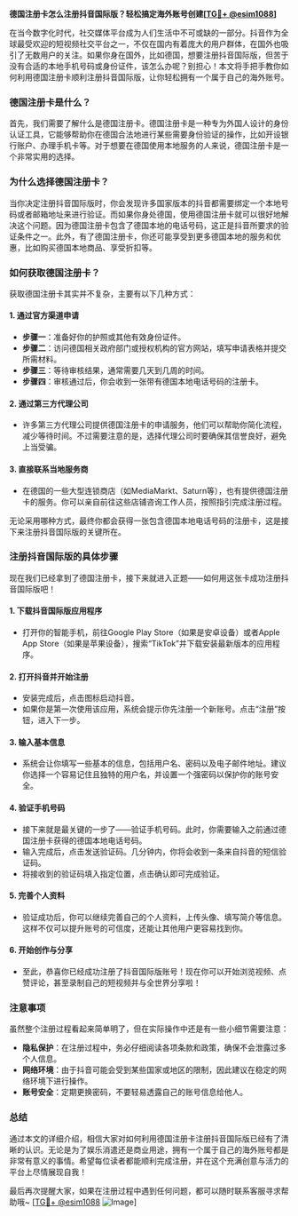 **德国注册卡怎么注册抖音国际版？轻松搞定海外账号创建[[TG💪+ @esim1088](https://t.me/s/esim1088)]**

在当今数字化时代，社交媒体平台成为人们生活中不可或缺的一部分。抖音作为全球最受欢迎的短视频社交平台之一，不仅在国内有着庞大的用户群体，在国外也吸引了无数用户的关注。如果你身在国外，比如德国，想要注册抖音国际版，但苦于没有合适的本地手机号码或身份证件，该怎么办呢？别担心！本文将手把手教你如何利用德国注册卡顺利注册抖音国际版，让你轻松拥有一个属于自己的海外账号。

### 德国注册卡是什么？

首先，我们需要了解什么是德国注册卡。德国注册卡是一种专为外国人设计的身份认证工具，它能够帮助你在德国合法地进行某些需要身份验证的操作，比如开设银行账户、办理手机卡等。对于想要在德国使用本地服务的人来说，德国注册卡是一个非常实用的选择。

### 为什么选择德国注册卡？

当你决定注册抖音国际版时，你会发现许多国家版本的抖音都需要绑定一个本地号码或者邮箱地址来进行验证。而如果你身处德国，使用德国注册卡就可以很好地解决这个问题。因为德国注册卡包含了德国本地的电话号码，这正是抖音所要求的验证条件之一。此外，有了德国注册卡，你还可能享受到更多德国本地的服务和优惠，比如购买德国本地商品、享受折扣等。

### 如何获取德国注册卡？

获取德国注册卡其实并不复杂，主要有以下几种方式：

#### 1. **通过官方渠道申请**
   - **步骤一**：准备好你的护照或其他有效身份证件。
   - **步骤二**：访问德国相关政府部门或授权机构的官方网站，填写申请表格并提交所需材料。
   - **步骤三**：等待审核结果，通常需要几天到几周的时间。
   - **步骤四**：审核通过后，你会收到一张带有德国本地电话号码的注册卡。

#### 2. **通过第三方代理公司**
   - 许多第三方代理公司提供德国注册卡的申请服务，他们可以帮助你简化流程，减少等待时间。不过需要注意的是，选择代理公司时要确保其信誉良好，避免上当受骗。

#### 3. **直接联系当地服务商**
   - 在德国的一些大型连锁商店（如MediaMarkt、Saturn等），也有提供德国注册卡的服务。你可以亲自前往这些店铺咨询工作人员，按照指引完成注册过程。

无论采用哪种方式，最终你都会获得一张包含德国本地电话号码的注册卡，这是接下来注册抖音国际版的关键所在。

### 注册抖音国际版的具体步骤

现在我们已经拿到了德国注册卡，接下来就进入正题——如何用这张卡成功注册抖音国际版吧！

#### 1. **下载抖音国际版应用程序**
   - 打开你的智能手机，前往Google Play Store（如果是安卓设备）或者Apple App Store（如果是苹果设备），搜索“TikTok”并下载安装最新版本的应用程序。

#### 2. **打开抖音并开始注册**
   - 安装完成后，点击图标启动抖音。
   - 如果你是第一次使用该应用，系统会提示你先注册一个新账号。点击“注册”按钮，进入下一步。

#### 3. **输入基本信息**
   - 系统会让你填写一些基本的信息，包括用户名、密码以及电子邮件地址。建议你选择一个容易记住且独特的用户名，并设置一个强密码以保护你的账号安全。

#### 4. **验证手机号码**
   - 接下来就是最关键的一步了——验证手机号码。此时，你需要输入之前通过德国注册卡获得的德国本地电话号码。
   - 输入完成后，点击发送验证码。几分钟内，你将会收到一条来自抖音的短信验证码。
   - 将接收到的验证码填入指定位置，点击确认即可完成验证。

#### 5. **完善个人资料**
   - 验证成功后，你可以继续完善自己的个人资料，上传头像、填写简介等信息。这样不仅可以提升账号的可信度，还能让其他用户更容易找到你。

#### 6. **开始创作与分享**
   - 至此，恭喜你已经成功注册了抖音国际版账号！现在你可以开始浏览视频、点赞评论，甚至录制自己的短视频并与全世界分享啦！

### 注意事项

虽然整个注册过程看起来简单明了，但在实际操作中还是有一些小细节需要注意：

- **隐私保护**：在注册过程中，务必仔细阅读各项条款和政策，确保不会泄露过多个人信息。
- **网络环境**：由于抖音可能会受到某些国家或地区的限制，因此建议在稳定的网络环境下进行操作。
- **账号安全**：定期更换密码，不要轻易透露自己的账号信息给他人。

### 总结

通过本文的详细介绍，相信大家对如何利用德国注册卡注册抖音国际版已经有了清晰的认识。无论是为了娱乐消遣还是商业用途，拥有一个属于自己的海外账号都是非常有意义的事情。希望每位读者都能顺利完成注册，并在这个充满创意与活力的平台上尽情展现自我！

最后再次提醒大家，如果在注册过程中遇到任何问题，都可以随时联系客服寻求帮助哦~ [[TG💪+ @esim1088](https://t.me/s/esim1088) ![Image](https://i.postimg.cc/4NQfJmqS/Snipaste-2025-05-13-00-14-12.png)]